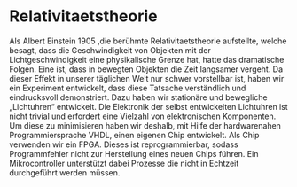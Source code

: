# Relativitaetstheorie
Als Albert Einstein 1905 ,die berühmte Relativitaetstheorie aufstellte, welche besagt, dass die Geschwindigkeit von Objekten mit der Lichtgeschwindigkeit eine physikalische Grenze hat, hatte das dramatische Folgen. Eine ist, dass in bewegten Objekten die Zeit langsamer vergeht.  Da dieser Effekt in unserer täglichen Welt nur schwer vorstellbar ist, haben wir ein Experiment entwickelt, dass diese Tatsache verständlich und eindrucksvoll demonstriert. Dazu haben wir stationäre und bewegliche „Lichtuhren“ entwickelt.  Die Elektronik der selbst entwickelten Lichtuhren ist nicht trivial und erfordert eine Vielzahl von elektronischen Komponenten. Um diese zu minimisieren haben wir deshalb, mit Hilfe der hardwarenahen Programmiersprache VHDL, einen eigenen Chip entwickelt.  Als Chip verwenden wir ein FPGA. Dieses ist reprogrammierbar, sodass Programmfehler nicht zur Herstellung eines neuen Chips führen. Ein Mikrocontroller unterstützt dabei Prozesse die nicht in Echtzeit durchgeführt werden müssen.
